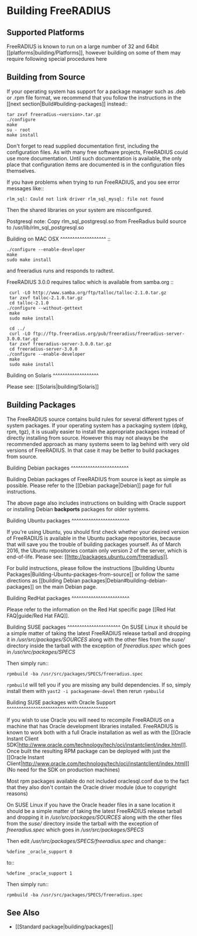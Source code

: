 Building FreeRADIUS
===================

Supported Platforms
-------------------

FreeRADIUS is known to run on a large number of 32 and 64bit [[platforms|building/Platforms]], however building on some of them may require following special procedures here

Building from Source
--------------------

If your operating system has support for a package manager such as .deb or .rpm file format, we recommend that you follow the instructions in the [[next section|Build#building-packages]] instead::

    tar zxvf freeradius-<version>.tar.gz	 
    ./configure	 
    make	 
    su - root	 
    make install	 

Don't forget to read supplied documentation first, including the configuration files. As with many free software projects, FreeRADIUS could use more documentation. Until such documentation is available, the only place that configuration items are documented is in the configuration files themselves.	 
	 
If you have problems when trying to run FreeRADIUS, and you see error messages like::

    rlm_sql: Could not link driver rlm_sql_mysql: file not found	 

Then the shared libraries on your system are misconfigured.

   Postgresql note: Copy rlm_sql_postgresql.so from FreeRadius build source to /usr/lib/rlm_sql_postgresql.so

Building on MAC OSX
^^^^^^^^^^^^^^^^^^^
::

    ./configure --enable-developer
    make
    sudo make install

and freeradius runs and responds to radtest.

FreeRADIUS 3.0.0 requires talloc which is available from samba.org
::

     curl -LO http://www.samba.org/ftp/talloc/talloc-2.1.0.tar.gz
     tar zxvf talloc-2.1.0.tar.gz
     cd talloc-2.1.0
    ./configure --without-gettext
     make
     sudo make install
    
     cd ../
     curl -LO ftp://ftp.freeradius.org/pub/freeradius/freeradius-server-3.0.0.tar.gz
     tar zxvf freeradius-server-3.0.0.tar.gz
     cd freeradius-server-3.0.0
    ./configure --enable-developer
     make
     sudo make install


Building on Solaris
^^^^^^^^^^^^^^^^^^^

Please see: [[Solaris|building/Solaris]]

Building Packages
-----------------

The FreeRADIUS source contains build rules for several different types of system packages. If your operating system has a packaging system (dpkg, rpm, tgz), it is usually easier to install the appropriate packages instead of directly installing from source. However this may not always be the recommended approach as many systems seem to lag behind with very old versions of FreeRADIUS. In that case it may be better to build packages from source.

Building Debian packages
^^^^^^^^^^^^^^^^^^^^^^^^

Building Debian packages of FreeRADIUS from source is kept as simple as possible. Please refer to the [[Debian package|Debian]] page for full instructions.

The above page also includes instructions on building with Oracle support or installing Debian **backports** packages for older systems.


Building Ubuntu packages
^^^^^^^^^^^^^^^^^^^^^^^^

If you're using Ubuntu, you should first check whether your desired version of FreeRADIUS is available in the Ubuntu package repositories, because that will save you the trouble of building packages yourself. As of March 2016, the Ubuntu repositories contain only version 2 of the server, which is end-of-life. Please see: [[http://packages.ubuntu.com/freeradius]].

For build instructions, please follow the instructions [[building Ubuntu Packages|Building-Ubuntu-packages-from-source]] or follow the same directions as [[building Debian packages|Debian#building-debian-packages]] on the main Debian page.


Building RedHat packages
^^^^^^^^^^^^^^^^^^^^^^^^

Please refer to the information on the Red Hat specific page [[Red Hat FAQ|guide/Red Hat FAQ]].

Building SUSE packages
^^^^^^^^^^^^^^^^^^^^^^
On SUSE Linux it should be a simple matter of taking the latest FreeRADIUS release tarball and dropping it in */usr/src/packages/SOURCES* along with the other files from the *suse/* directory inside the tarball with the exception of *freeradius.spec* which goes in */usr/src/packages/SPECS*

Then simply run::

    rpmbuild -ba /usr/src/packages/SPECS/freeradius.spec

``rpmbuild`` will tell you if you are missing any build dependencies. If so, simply install them with ``yast2 -i packagename-devel`` then rerun ``rpmbuild``

Building SUSE packages with Oracle Support
^^^^^^^^^^^^^^^^^^^^^^^^^^^^^^^^^^^^^^^^^^

If you wish to use Oracle you will need to recompile FreeRADIUS on a machine 
that has Oracle development libraries installed. FreeRADIUS is known to work both with a full Oracle installation as well as with the [[Oracle Instant Client SDK|http://www.oracle.com/technology/tech/oci/instantclient/index.html]]. Once built the resulting RPM package can be deployed with just the [[Oracle Instant Client|http://www.oracle.com/technology/tech/oci/instantclient/index.html]] (No need for the SDK on production machines)

Most rpm packages available do not included oraclesql.conf due to the fact that they also don't contain the Oracle driver module (due to copyright reasons)

On SUSE Linux if you have the Oracle header files in a sane location it should 
be a simple matter of taking the latest FreeRADIUS release tarball and 
dropping it in */usr/src/packages/SOURCES* along with the other files from the *suse/* directory inside the tarball with the exception of *freeradius.spec* which goes in */usr/src/packages/SPECS*

Then edit */usr/src/packages/SPECS/freeradius.spec* and change::

    %define _oracle_support 0
to::

    %define _oracle_support 1

Then simply run::

    rpmbuild -ba /usr/src/packages/SPECS/freeradius.spec

See Also
--------
* [[Standard package|building/packages]]